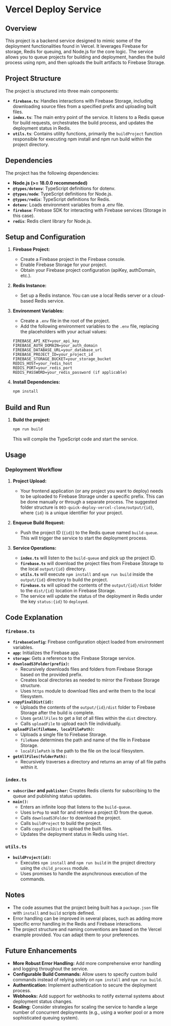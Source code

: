 # Vercel Deploy Service

## Overview

This project is a backend service designed to mimic some of the deployment functionalities found in Vercel. It leverages Firebase for storage, Redis for queuing, and Node.js for the core logic. The service allows you to queue projects for building and deployment, handles the build process using npm, and then uploads the built artifacts to Firebase Storage.

## Project Structure

The project is structured into three main components:

*   **`firebase.ts`**: Handles interactions with Firebase Storage, including downloading source files from a specified prefix and uploading built files.
*   **`index.ts`**: The main entry point of the service. It listens to a Redis queue for build requests, orchestrates the build process, and updates the deployment status in Redis.
*   **`utils.ts`**: Contains utility functions, primarily the `buildProject` function responsible for executing npm install and npm run build within the project directory.

## Dependencies

The project has the following dependencies:

*   **Node.js (>= 18.0.0 recommended)**
*   **`@types/dotenv`**: TypeScript definitions for dotenv.
*   **`@types/node`**: TypeScript definitions for Node.js.
*   **`@types/redis`**: TypeScript definitions for Redis.
*   **`dotenv`**: Loads environment variables from a .env file.
*   **`firebase`**: Firebase SDK for interacting with Firebase services (Storage in this case).
*   **`redis`**: Redis client library for Node.js.

## Setup and Configuration

1. **Firebase Project:**
    *   Create a Firebase project in the Firebase console.
    *   Enable Firebase Storage for your project.
    *   Obtain your Firebase project configuration (apiKey, authDomain, etc.).

2. **Redis Instance:**
    *   Set up a Redis instance. You can use a local Redis server or a cloud-based Redis service.

3. **Environment Variables:**
    *   Create a `.env` file in the root of the project.
    *   Add the following environment variables to the `.env` file, replacing the placeholders with your actual values:
    ```
    FIREBASE_API_KEY=your_api_key
    FIREBASE_AUTH_DOMAIN=your_auth_domain
    FIREBASE_DATABASE_URL=your_database_url
    FIREBASE_PROJECT_ID=your_project_id
    FIREBASE_STORAGE_BUCKET=your_storage_bucket
    REDIS_HOST=your_redis_host
    REDIS_PORT=your_redis_port
    REDIS_PASSWORD=your_redis_password (if applicable)
    ```

4. **Install Dependencies:**

    ```bash
    npm install
    ```

## Build and Run

1. **Build the project:**

    ```bash
    npm run build
    ```
    This will compile the TypeScript code and start the service.

## Usage

### Deployment Workflow

1. **Project Upload:**
    *   Your frontend application (or any project you want to deploy) needs to be uploaded to Firebase Storage under a specific prefix. This can be done manually or through a separate process. The suggested folder structure is `003-quick-deploy-vercel-clone/output/{id}`, where `{id}` is a unique identifier for your project.

2. **Enqueue Build Request:**
    *   Push the project ID (`{id}`) to the Redis queue named `build-queue`. This will trigger the service to start the deployment process.

3. **Service Operations:**

    *   **`index.ts`** will listen to the `build-queue` and pick up the project ID.
    *   **`firebase.ts`** will download the project files from Firebase Storage to the local `output/{id}` directory.
    *   **`utils.ts`** will execute `npm install` and `npm run build` inside the `output/{id}` directory to build the project.
    *   **`firebase.ts`** will upload the contents of the `output/{id}/dist` folder to the `dist/{id}` location in Firebase Storage.
    *   The service will update the status of the deployment in Redis under the key `status:{id}` to `deployed`.

## Code Explanation

### `firebase.ts`

*   **`firebaseConfig`:**  Firebase configuration object loaded from environment variables.
*   **`app`:** Initializes the Firebase app.
*   **`storage`:** Gets a reference to the Firebase Storage service.
*   **`downloadS3Folder(prefix)`:**
    *   Recursively downloads files and folders from Firebase Storage based on the provided prefix.
    *   Creates local directories as needed to mirror the Firebase Storage structure.
    *   Uses `https` module to download files and write them to the local filesystem.
*   **`copyFinalDist(id)`:**
    *   Uploads the contents of the `output/{id}/dist` folder to Firebase Storage after the build is complete.
    *   Uses `getAllFiles` to get a list of all files within the `dist` directory.
    *   Calls `uploadFile` to upload each file individually.
*   **`uploadFile(fileName, localFilePath)`:**
    *   Uploads a single file to Firebase Storage.
    *   `fileName` determines the path and name of the file in Firebase Storage.
    *   `localFilePath` is the path to the file on the local filesystem.
*   **`getAllFiles(folderPath)`:**
    *   Recursively traverses a directory and returns an array of all file paths within it.

### `index.ts`

*   **`subscriber` and `publisher`:** Creates Redis clients for subscribing to the queue and publishing status updates.
*   **`main()`:**
    *   Enters an infinite loop that listens to the `build-queue`.
    *   Uses `brPop` to wait for and retrieve a project ID from the queue.
    *   Calls `downloadS3Folder` to download the project.
    *   Calls `buildProject` to build the project.
    *   Calls `copyFinalDist` to upload the built files.
    *   Updates the deployment status in Redis using `hSet`.

### `utils.ts`

*   **`buildProject(id)`:**
    *   Executes `npm install` and `npm run build` in the project directory using the `child_process` module.
    *   Uses promises to handle the asynchronous execution of the commands.

## Notes

*   The code assumes that the project being built has a `package.json` file with `install` and `build` scripts defined.
*   Error handling can be improved in several places, such as adding more specific error handling in the Redis and Firebase interactions.
*   The project structure and naming conventions are based on the Vercel example provided. You can adapt them to your preferences.

## Future Enhancements

*   **More Robust Error Handling:** Add more comprehensive error handling and logging throughout the service.
*   **Configurable Build Commands:** Allow users to specify custom build commands instead of relying solely on `npm install` and `npm run build`.
*   **Authentication:** Implement authentication to secure the deployment process.
*   **Webhooks:** Add support for webhooks to notify external systems about deployment status changes.
*   **Scaling:** Consider strategies for scaling the service to handle a large number of concurrent deployments (e.g., using a worker pool or a more sophisticated queuing system).